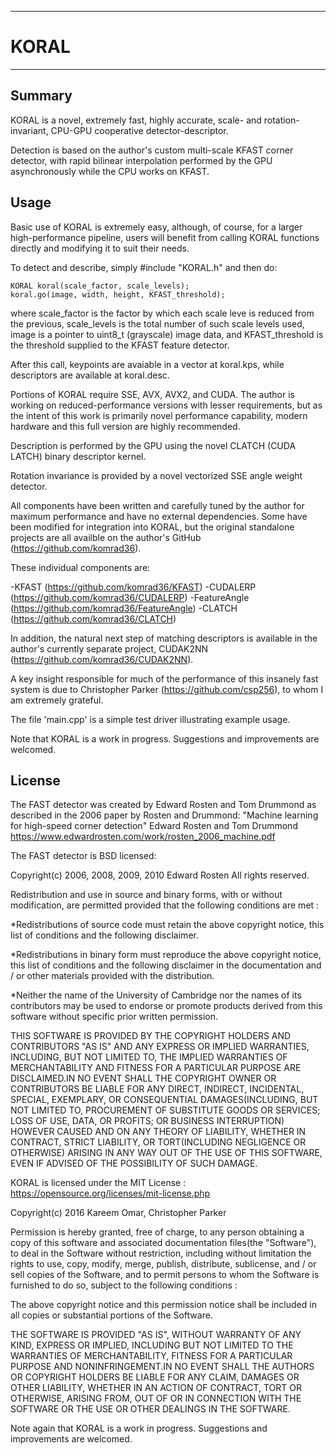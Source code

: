 ----------------
# KORAL
----------------

## Summary ##
KORAL is a novel, extremely fast, highly accurate, scale- and
rotation-invariant, CPU-GPU cooperative detector-descriptor.

Detection is based on the author's custom multi-scale KFAST corner
detector, with rapid bilinear interpolation performed by the GPU
asynchronously while the CPU works on KFAST.

## Usage ##
Basic use of KORAL is extremely easy, although, of course, for a
larger high-performance pipeline, users will benefit from
calling KORAL functions directly and modifying it to suit their needs.

To detect and describe, simply #include "KORAL.h" and
then do:

    KORAL koral(scale_factor, scale_levels);
    koral.go(image, width, height, KFAST_threshold);

where scale_factor is the factor by which each scale leve
is reduced from the previous, scale_levels is the total
number of such scale levels used, image is a pointer to
uint8_t (grayscale) image data, and KFAST_threshold
is the threshold supplied to the KFAST feature detector.

After this call, keypoints are avaiable in a vector at 
koral.kps, while descriptors are available at
koral.desc.

Portions of KORAL require SSE, AVX, AVX2, and CUDA.
The author is working on reduced-performance versions
with lesser requirements, but as the intent of this work
is primarily novel performance capability, modern
hardware and this full version are highly recommended.

Description is performed by the GPU using the novel CLATCH
(CUDA LATCH) binary descriptor kernel.

Rotation invariance is provided by a novel vectorized
SSE angle weight detector.

All components have been written and carefully tuned by the author
for maximum performance and have no external dependencies. Some have
been modified for integration into KORAL,
but the original standalone projects are all availble on
the author's GitHub (https://github.com/komrad36).

These individual components are:

-KFAST        (https://github.com/komrad36/KFAST)
-CUDALERP     (https://github.com/komrad36/CUDALERP)
-FeatureAngle (https://github.com/komrad36/FeatureAngle)
-CLATCH       (https://github.com/komrad36/CLATCH)

In addition, the natural next step of matching descriptors
is available in the author's currently separate
project, CUDAK2NN (https://github.com/komrad36/CUDAK2NN).

A key insight responsible for much of the performance of
this insanely fast system is due to Christopher Parker
(https://github.com/csp256), to whom I am extremely grateful.

The file 'main.cpp' is a simple test driver
illustrating example usage.

Note that KORAL is a work in progress.
Suggestions and improvements are welcomed.

## License ##
The FAST detector was created by Edward Rosten and Tom Drummond
as described in the 2006 paper by Rosten and Drummond:
"Machine learning for high-speed corner detection"
        Edward Rosten and Tom Drummond
https://www.edwardrosten.com/work/rosten_2006_machine.pdf

The FAST detector is BSD licensed:

Copyright(c) 2006, 2008, 2009, 2010 Edward Rosten
All rights reserved.

Redistribution and use in source and binary forms, with or without
modification, are permitted provided that the following conditions
are met :


*Redistributions of source code must retain the above copyright
notice, this list of conditions and the following disclaimer.

*Redistributions in binary form must reproduce the above copyright
notice, this list of conditions and the following disclaimer in the
documentation and / or other materials provided with the distribution.

*Neither the name of the University of Cambridge nor the names of
its contributors may be used to endorse or promote products derived
from this software without specific prior written permission.

THIS SOFTWARE IS PROVIDED BY THE COPYRIGHT HOLDERS AND CONTRIBUTORS
"AS IS" AND ANY EXPRESS OR IMPLIED WARRANTIES, INCLUDING, BUT NOT
LIMITED TO, THE IMPLIED WARRANTIES OF MERCHANTABILITY AND FITNESS FOR
A PARTICULAR PURPOSE ARE DISCLAIMED.IN NO EVENT SHALL THE COPYRIGHT OWNER OR
CONTRIBUTORS BE LIABLE FOR ANY DIRECT, INDIRECT, INCIDENTAL, SPECIAL,
EXEMPLARY, OR CONSEQUENTIAL DAMAGES(INCLUDING, BUT NOT LIMITED TO,
	PROCUREMENT OF SUBSTITUTE GOODS OR SERVICES; LOSS OF USE, DATA, OR
	PROFITS; OR BUSINESS INTERRUPTION) HOWEVER CAUSED AND ON ANY THEORY OF
	LIABILITY, WHETHER IN CONTRACT, STRICT LIABILITY, OR TORT(INCLUDING
		NEGLIGENCE OR OTHERWISE) ARISING IN ANY WAY OUT OF THE USE OF THIS
	SOFTWARE, EVEN IF ADVISED OF THE POSSIBILITY OF SUCH DAMAGE.




KORAL is licensed under the MIT License : https://opensource.org/licenses/mit-license.php

Copyright(c) 2016 Kareem Omar, Christopher Parker

Permission is hereby granted, free of charge,
to any person obtaining a copy of this software and associated documentation
files(the "Software"), to deal in the Software without restriction, including
without limitation the rights to use, copy, modify, merge, publish, distribute,
sublicense, and / or sell copies of the Software, and to permit persons to whom
the Software is furnished to do so, subject to the following conditions :

The above copyright notice and this permission notice shall be included in all
copies or substantial portions of the Software.

THE SOFTWARE IS PROVIDED "AS IS", WITHOUT WARRANTY OF ANY KIND, EXPRESS OR IMPLIED,
INCLUDING BUT NOT LIMITED TO THE WARRANTIES OF MERCHANTABILITY, FITNESS FOR A
PARTICULAR PURPOSE AND NONINFRINGEMENT.IN NO EVENT SHALL THE AUTHORS OR COPYRIGHT
HOLDERS BE LIABLE FOR ANY CLAIM, DAMAGES OR OTHER LIABILITY, WHETHER IN AN ACTION
OF CONTRACT, TORT OR OTHERWISE, ARISING FROM, OUT OF OR IN CONNECTION WITH THE
SOFTWARE OR THE USE OR OTHER DEALINGS IN THE SOFTWARE.


Note again that KORAL is a work in progress.
Suggestions and improvements are welcomed.
